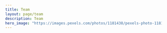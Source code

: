 ```yaml
---
title: Team
layout: page/team
description: Team
hero_image: "https://images.pexels.com/photos/1181438/pexels-photo-1181438.jpeg?crop=entropy&cs=srgb&dl=pexels-christina-morillo-1181438.jpg&fit=crop&fm=jpg&h=1281&w=1920"
---
```


